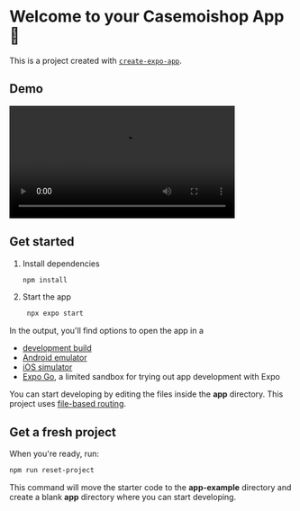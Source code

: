 # Welcome to your Casemoishop App 👋

This is a project created with [`create-expo-app`](https://www.npmjs.com/package/create-expo-app).

## Demo

<video width="400" controls>
  <source src="https://www.dailymotion.com/video/x93bn7c4" type="video/mp4">
  Your browser does not support the video tag.
</video>

## Get started

1. Install dependencies

   ```bash
   npm install
   ```

2. Start the app

   ```bash
    npx expo start
   ```

In the output, you'll find options to open the app in a

- [development build](https://docs.expo.dev/develop/development-builds/introduction/)
- [Android emulator](https://docs.expo.dev/workflow/android-studio-emulator/)
- [iOS simulator](https://docs.expo.dev/workflow/ios-simulator/)
- [Expo Go](https://expo.dev/go), a limited sandbox for trying out app development with Expo

You can start developing by editing the files inside the **app** directory. This project uses [file-based routing](https://docs.expo.dev/router/introduction).

## Get a fresh project

When you're ready, run:

```bash
npm run reset-project
```

This command will move the starter code to the **app-example** directory and create a blank **app** directory where you can start developing.

